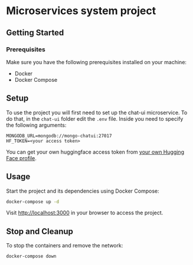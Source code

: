 # Microservices system project 

## Getting Started

### Prerequisites

Make sure you have the following prerequisites installed on your machine:

- Docker
- Docker Compose

## Setup

To use the project you will first need to set up the chat-ui microservice. To do that, in the `chat-ui` folder edit the `.env` file. Inside you need to specify the following arguments:
```
MONGODB_URL=mongodb://mongo-chatui:27017
HF_TOKEN=<your access token>
```
You can get your own huggingface access token from [your own Hugging Face profile](https://huggingface.co/settings/tokens).

## Usage

Start the project and its dependencies using Docker Compose:

```bash
docker-compose up -d
```

Visit [http://localhost:3000](http://localhost:3000) in your browser to access the project.


## Stop and Cleanup

To stop the containers and remove the network:

```bash
docker-compose down
```
